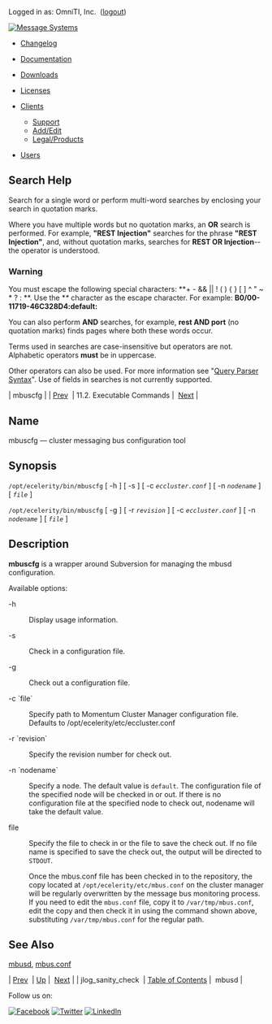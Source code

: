 Logged in as: OmniTI, Inc.  ([logout](https://support.messagesystems.com/logout.php))

[![Message Systems](https://support.messagesystems.com/images/ms-white205.png)](https://support.messagesystems.com/start.php) 

*   [Changelog](https://support.messagesystems.com/start.php?show=changelog)
*   [Documentation](https://support.messagesystems.com/docs/)
*   [Downloads](https://support.messagesystems.com/start.php)

*   [Licenses](https://support.messagesystems.com/license_summary.php)
*   <a href="">Clients</a>
    *   [Support](https://support.messagesystems.com/cs.php)
    *   [Add/Edit](https://support.messagesystems.com/edit_client.php)
    *   [Legal/Products](https://support.messagesystems.com/edit_products.php)
*   [Users](https://support.messagesystems.com/edit_customer.php)

## Search Help

Search for a single word or perform multi-word searches by enclosing your search in quotation marks.

Where you have multiple words but no quotation marks, an **OR** search is performed. For example, **"REST Injection"** searches for the phrase **"REST Injection"**, and, without quotation marks, searches for **REST OR Injection**--the operator is understood.

### Warning

You must escape the following special characters: **+ - && || ! ( ) { } [ ] ^ " ~ * ? : \**. Use the **\** character as the escape character. For example: **B0/00-11719-46C328D4\:default\:**

You can also perform **AND** searches, for example, **rest AND port** (no quotation marks) finds pages where both these words occur.

Terms used in searches are case-insensitive but operators are not. Alphabetic operators **must** be in uppercase.

Other operators can also be used. For more information see "[Query Parser Syntax](https://lucene.apache.org/core/old_versioned_docs/versions/3_0_0/queryparsersyntax.html)". Use of fields in searches is not currently supported.

| mbuscfg |
| [Prev](executable.jlog_sanity_check.php)  | 11.2. Executable Commands |  [Next](executable.mbusd.php) |

<a name="executable.mbuscfg"></a>
## Name

mbuscfg — cluster messaging bus configuration tool

## Synopsis

`/opt/ecelerity/bin/mbuscfg` [ -h ] [ -s ] [ -c *`eccluster.conf`* ] [ -n *`nodename`* ] [ *`file`* ]

`/opt/ecelerity/bin/mbuscfg` [ -g ] [ -r *`revision`* ] [ -c *`eccluster.conf`* ] [ -n *`nodename`* ] [ *`file`* ]

<a name="idp8538960"></a>
## Description

**mbuscfg** is a wrapper around Subversion for managing the mbusd configuration.

Available options:

<dl class="variablelist">

<dt>-h</dt>

<dd>

Display usage information.

</dd>

<dt>-s</dt>

<dd>

Check in a configuration file.

</dd>

<dt>-g</dt>

<dd>

Check out a configuration file.

</dd>

<dt>-c `file`</dt>

<dd>

Specify path to Momentum Cluster Manager configuration file. Defaults to /opt/ecelerity/etc/eccluster.conf

</dd>

<dt>-r `revision`</dt>

<dd>

Specify the revision number for check out.

</dd>

<dt>-n `nodename`</dt>

<dd>

Specify a node. The default value is `default`. The configuration file of the specified node will be checked in or out. If there is no configuration file at the specified node to check out, nodename will take the default value.

</dd>

<dt>file</dt>

<dd>

Specify the file to check in or the file to save the check out. If no file name is specified to save the check out, the output will be directed to `STDOUT`.

Once the mbus.conf file has been checked in to the repository, the copy located at `/opt/ecelerity/etc/mbus.conf` on the cluster manager will be regularly overwritten by the message bus monitoring process. If you need to edit the `mbus.conf` file, copy it to `/var/tmp/mbus.conf`, edit the copy and then check it in using the command shown above, substituting `/var/tmp/mbus.conf` for the regular path.

</dd>

</dl>

<a name="idp8558544"></a>
## See Also

[mbusd](executable.mbusd.php "mbusd"), [mbus.conf](mbus.conf.php "mbus.conf")

| [Prev](executable.jlog_sanity_check.php)  | [Up](exe.commands.details.php) |  [Next](executable.mbusd.php) |
| jlog_sanity_check  | [Table of Contents](index.php) |  mbusd |

Follow us on:

[![Facebook](https://support.messagesystems.com/images/icon-facebook.png)](http://www.facebook.com/messagesystems) [![Twitter](https://support.messagesystems.com/images/icon-twitter.png)](http://twitter.com/#!/MessageSystems) [![LinkedIn](https://support.messagesystems.com/images/icon-linkedin.png)](http://www.linkedin.com/company/message-systems)